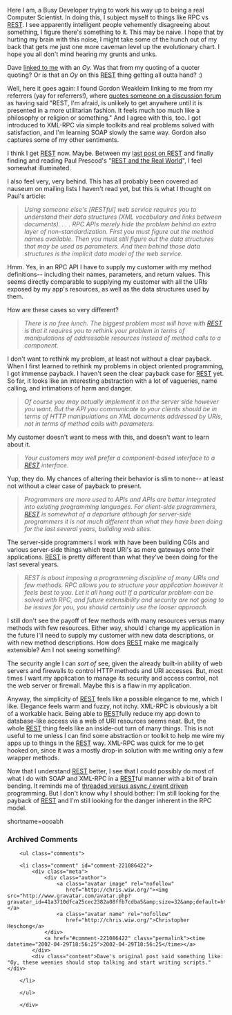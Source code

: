 <p>Here I am, a Busy Developer trying to work his way up to being a real Computer Scientist.  In doing this, I subject myself to things like RPC vs <a href="http://www.decafbad.com/twiki/bin/view/Main/REST">REST</a>.  I see apparently intelligent people vehemently disagreeing about something, I figure there's something to it.  This may be naive.  I hope that by hurting my brain with this noise, I might take some of the hunch out of my back that gets me just one more caveman level up the evolutionary chart.  I hope you all don't mind hearing my grunts and unks.</p>
<p>Dave <a href="http://scriptingnews.userland.com/backissues/2002/04/26#l8a0f5f3b2b135d1dfc731ae637ce8673">linked to me</a> with an <i>Oy.</i>  Was that from my quoting of a quoter quoting?  Or is that an <i>Oy</i> on this <a href="http://www.decafbad.com/twiki/bin/view/Main/REST">REST</a> thing getting all outta hand? :) </p>
<p>Well, here it goes again:  I found Gordon Weakleim linking to me from my referrers (yay for referrers!), where <a href="http://radio.weblogs.com/0106046/2002/04/26.html#a27">quotes someone on a discussion forum</a> as having said "REST, I'm afraid, is unlikely to get anywhere until it is presented in a more utilitarian fashion. It feels much too much like a philosophy or religion or something."  And I agree with this, too.  I got introduced to XML-RPC via simple toolkits and real problems solved with satisfaction, and I'm learning SOAP slowly the same way.  Gordon also captures some of my other sentiments.</p>
<p>I think I get <a href="http://www.decafbad.com/twiki/bin/view/Main/REST">REST</a> now.  Maybe.  Between my <a href="http://www.decafbad.com/news_archives/000127.shtml">last post on <a href="http://www.decafbad.com/twiki/bin/view/Main/REST">REST</a></a> and finally finding and reading Paul Prescod's "<a href="http://www.xml.com/pub/a/2002/02/20/rest.html?page=1">REST and the Real World</a>", I feel somewhat illuminated.  </p>
<p>I also feel very, very behind.  This has all probably been covered ad nauseum on mailing lists I haven't read yet, but this is what I thought on Paul's article:<blockquote><i>Using someone else's [RESTful] web service requires you to understand their data structures (XML vocabulary and links between documents). . . . RPC APIs merely hide the problem behind an extra layer of non-standardization. First you must figure out the method names available. Then you must still figure out the data structures that may be used as parameters. And then behind those data structures is the implicit data model of the web service.</i></blockquote>Hmm.  Yes, in an RPC API I have to supply my customer with my method definitions-- including their names, parameters, and return values.  This seems directly comparable to supplying my customer with all the URIs exposed by my app's resources, as well as the data structures used by them.</p>
<p>How are these cases so very different?<blockquote><i>There is no free lunch. The biggest problem most will have with <a href="http://www.decafbad.com/twiki/bin/view/Main/REST">REST</a> is that it requires you to rethink your problem in terms of manipulations of addressable resources instead of method calls to a component.</i></blockquote>I don't want to rethink my problem, at least not without a clear payback.  When I first learned to rethink my problems in object oriented programming, I got immense payback.  I haven't seen the clear payback case for <a href="http://www.decafbad.com/twiki/bin/view/Main/REST">REST</a> yet.  So far, it looks like an interesting abstraction with a lot of vagueries, name calling, and intimations of harm and danger.</p>
<blockquote><i>Of course you may actually implement it on the server side however you want. But the API you communicate to your clients should be in terms of HTTP manipulations on XML documents addressed by URIs, not in terms of method calls with parameters.</i></blockquote>My customer doesn't want to mess with this, and doesn't want to learn about it.
<blockquote><i>Your customers may well prefer a component-based interface to a <a href="http://www.decafbad.com/twiki/bin/view/Main/REST">REST</a> interface.</i></blockquote>Yup, they do.  My chances of altering their behavior is slim to none-- at least not without a clear case of payback to present.
<blockquote><i>Programmers are more used to APIs and APIs are better integrated into existing programming languages. For client-side programmers, <a href="http://www.decafbad.com/twiki/bin/view/Main/REST">REST</a> is somewhat of a departure although for server-side programmers it is not much different than what they have been doing for the last several years, building web sites.</i></blockquote>The server-side programmers I work with have been building CGIs and various server-side things which treat URI's as mere gateways onto their applications.  <a href="http://www.decafbad.com/twiki/bin/view/Main/REST">REST</a> is pretty different than what they've been doing for the last several years.
<blockquote><i>REST is about imposing a programming discipline of many URIs and few methods. RPC allows you to structure your application however it feels best to you. Let it all hang out! If a particular problem can be solved with RPC, and future extensibility and security are not going to be issues for you, you should certainly use the looser approach.</i></blockquote>I still don't see the payoff of few methods with many resources versus many methods with few resources.  Either way, should I change my application in the future I'll need to supply my customer with new data descriptions, or with new method descriptions.  How does <a href="http://www.decafbad.com/twiki/bin/view/Main/REST">REST</a> make me magically extensible?  Am I not seeing something?
<p>The security angle I can <i>sort of</i> see, given the already built-in ability of web servers and firewalls to control HTTP methods and URI accesses.  But, most times I want my application to manage its security and access control, not the web server or firewall.  Maybe this is a flaw in my application.</p>
<p>Anyway, the simplicity of <a href="http://www.decafbad.com/twiki/bin/view/Main/REST">REST</a> feels like a possible elegance to me, which I like.  Elegance feels warm and fuzzy, not itchy.  XML-RPC is obviously a bit of a workable hack.  Being able to <a href="http://www.decafbad.com/twiki/bin/view/Main/REST">REST</a>fully reduce my app down to database-like access via a web of URI resources seems neat.  But, the whole <a href="http://www.decafbad.com/twiki/bin/view/Main/REST">REST</a> thing feels like an inside-out turn of many things.  This is not useful to me unless I can find some abstraction or toolkit to help me wire my apps up to things in the <a href="http://www.decafbad.com/twiki/bin/view/Main/REST">REST</a> way.  XML-RPC was quick for me to get hooked on, since it was a mostly drop-in solution with me writing only a few wrapper methods.</p>
<p>Now that I understand <a href="http://www.decafbad.com/twiki/bin/view/Main/REST">REST</a> better, I see that I could possibly do most of what I do with SOAP and XML-RPC in a <a href="http://www.decafbad.com/twiki/bin/view/Main/REST">REST</a>ful manner with a bit of brain bending.  It reminds me of <a href="http://www.decafbad.com/news_archives/000090.shtml#000090">threaded versus async / event driven</a> programming.  But I don't know why I should bother: I'm still looking for the payback of <a href="http://www.decafbad.com/twiki/bin/view/Main/REST">REST</a> and I'm still looking for the danger inherent in the RPC model.  </p>
<!--more-->
shortname=oooabh

<div id="comments" class="comments archived-comments">
            <h3>Archived Comments</h3>
            
        <ul class="comments">
            
        <li class="comment" id="comment-221086422">
            <div class="meta">
                <div class="author">
                    <a class="avatar image" rel="nofollow" 
                       href="http://chris.wiw.org/"><img src="http://www.gravatar.com/avatar.php?gravatar_id=41a3710dfca25cec2382a08ffb7cdba5&amp;size=32&amp;default=http://mediacdn.disqus.com/1320279820/images/noavatar32.png"/></a>
                    <a class="avatar name" rel="nofollow" 
                       href="http://chris.wiw.org/">Christopher Heschong</a>
                </div>
                <a href="#comment-221086422" class="permalink"><time datetime="2002-04-29T18:56:25">2002-04-29T18:56:25</time></a>
            </div>
            <div class="content">Dave's original post said something like: "Oy, these weenies should stop talking and start writing scripts."</div>
            
        </li>
    
        </ul>
    
        </div>
    